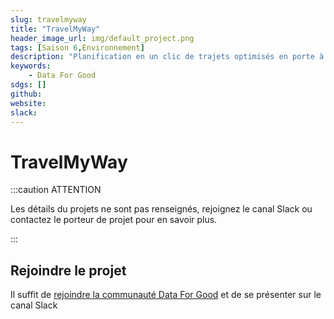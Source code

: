 ```yaml
---
slug: travelmyway
title: "TravelMyWay"
header_image_url: img/default_project.png
tags: [Saison 6,Environnement]
description: "Planification en un clic de trajets optimisés en porte à porte pour faire des choix de transport éclairés."
keywords:
    - Data For Good
sdgs: []
github: 
website: 
slack: 
---
```


# TravelMyWay

:::caution ATTENTION

Les détails du projets ne sont pas renseignés, rejoignez le canal Slack ou contactez le porteur de projet pour en savoir plus.

:::


## Rejoindre le projet
Il suffit de [rejoindre la communauté Data For Good](/join) et de se présenter sur le canal Slack 

